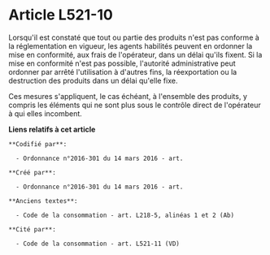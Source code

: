 # Article L521-10

Lorsqu'il est constaté que tout ou partie des produits n'est pas conforme à la réglementation en vigueur, les agents
habilités peuvent en ordonner la mise en conformité, aux frais de l'opérateur, dans un délai qu'ils fixent. Si la mise en
conformité n'est pas possible, l'autorité administrative peut ordonner par arrêté l'utilisation à d'autres fins, la
réexportation ou la destruction des produits dans un délai qu'elle fixe.

Ces mesures s'appliquent, le cas échéant, à l'ensemble des produits, y compris les éléments qui ne sont plus sous le contrôle
direct de l'opérateur à qui elles incombent.

**Liens relatifs à cet article**

	**Codifié par**:

	  - Ordonnance n°2016-301 du 14 mars 2016 - art.

	**Créé par**:

	  - Ordonnance n°2016-301 du 14 mars 2016 - art.

	**Anciens textes**:

	  - Code de la consommation - art. L218-5, alinéas 1 et 2 (Ab)

	**Cité par**:

	  - Code de la consommation - art. L521-11 (VD)
